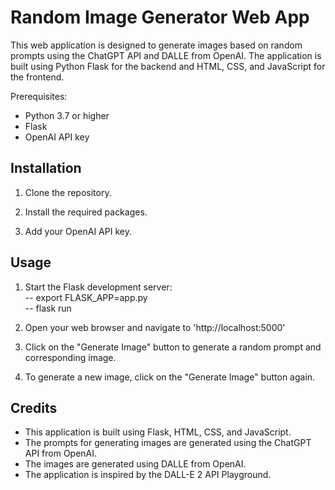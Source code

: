 # Random Image Generator Web App
This web application is designed to generate images based on random prompts using the ChatGPT API and DALLE from OpenAI. The application is built using Python Flask for the backend and HTML, CSS, and JavaScript for the frontend.

Prerequisites:<br>
* Python 3.7 or higher <br>
* Flask<br>
* OpenAI API key <br>

## Installation<br>

1. Clone the repository. <br>

2. Install the required packages. <br>

3. Add your OpenAI API key. <br>

## Usage
1. Start the Flask development server: <br>
-- export FLASK_APP=app.py <br>
-- flask run

2. Open your web browser and navigate to 'http://localhost:5000'

3. Click on the "Generate Image" button to generate a random prompt and corresponding image.

4. To generate a new image, click on the "Generate Image" button again.

## Credits
* This application is built using Flask, HTML, CSS, and JavaScript.
* The prompts for generating images are generated using the ChatGPT API from OpenAI.
* The images are generated using DALLE from OpenAI.
* The application is inspired by the DALL-E 2 API Playground.
